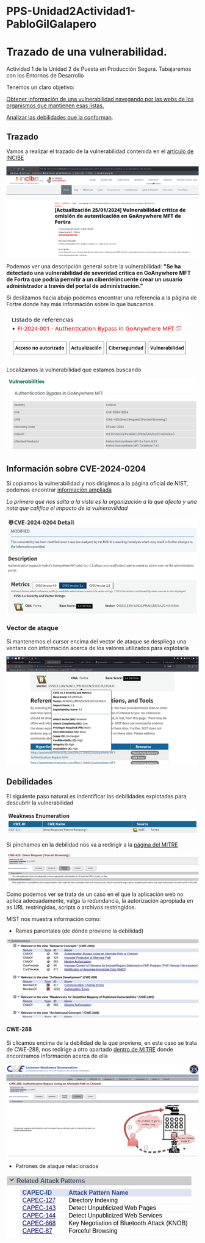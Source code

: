 # PPS-Unidad2Actividad1-PabloGilGalapero

# Trazado de una vulnerabilidad.
Actividad 1 de la Unidad 2 de Puesta en Producción Segura. Tabajaremos con los Entornos de Desarrollo

Tenemos un claro objetivo:

[Obtener información de una vulnerabilidad navegando por las webs de los organismos que mantienen esas listas.](#Trazado)

[Analizar las debilidades que la conforman](#Debilidades).

## Trazado

Vamos a realizar el trazado de la vulnerabilidad contenida en el [artículo de INCIBE](https://www.incibe.es/empresas/avisos/vulnerabilidad-critica-de-omision-de-autenticacion-en-goanywhere-mft-de-fortra)

![](imagenes/1.png)

Podemos ver una descripción general sobre la vulnerabilidad: **"Se ha detectado una vulnerabilidad de severidad crítica en GoAnywhere MFT de Fortra que podría permitir a un ciberdelincuente crear un usuario administrador a través del portal de administración."**

Si deslizamos hacia abajo podemos encontrar una referencia a la página de Fortre donde hay más información sobre lo que buscamos

![](imagenes/2.png)

Localizamos la vulnerabilidad que estamos buscando

![](imagenes/3.png)

## Información sobre CVE-2024-0204

Si copiamos la vulnerabilidad y nos dirigimos a la página oficial de NIST, podemos encontrar [información ampliada](https://nvd.nist.gov/vuln/search/results?form_type=Basic&results_type=overview&query=CVE-2024-0204&search_type=all&isCpeNameSearch=false)

_Lo primero que nos salta a la vista es la organización a la que afecta y una nota que califica el impacto de la vulneravilidad_

![](imagenes/4.png)

### Vector de ataque

Si mantenemos el cursor encima del vector de ataque se despliega una ventana con información acerca de los valores utilizados para explotarla

![](imagenes/5.png)

## Debilidades 

El siguiente paso natural es indentificar las debilidades explotadas para descubrir la vulnerabilidad

![](imagenes/6.png)

Si pinchamos en la debilidad nos va a redirigir a la [página del MITRE](https://cwe.mitre.org/data/definitions/425.html)

![](imagenes/7.png)

Como podemos ver se trata de un caso en el que la aplicación web no aplica adecuadamente, valga la redundancia, la autorización apropiada en as URL restringidas, scripts o archivos restringidos.

MIST nos muestra información como: 

- Ramas parentales (de dónde proviene la debilidad)

![](imagenes/8.png)

#### CWE-288

Si clicamos encima de la debilidad de la que proviene, en este caso se trata de CWE-288, nos redirige a otro apartado [dentro de MITRE](https://cwe.mitre.org/data/definitions/288.html) donde encontramos información acerca de ella

![](imagenes/16.png)

- Patrones de ataque relacionados

![](imagenes/9.png)




